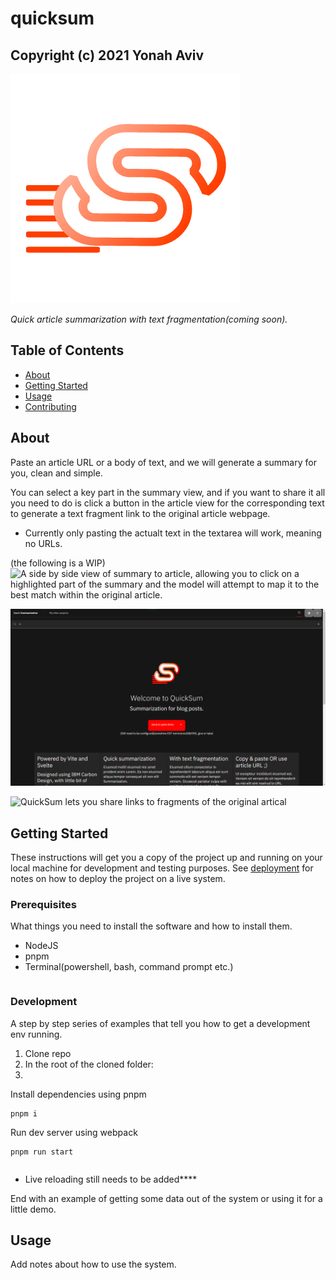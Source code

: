 # quicksum

## Copyright (c) 2021 Yonah Aviv

<img src="assets/logo-512x512.png"/>

_Quick article summarization with text fragmentation(coming soon)._

## Table of Contents

- [About](#about)
- [Getting Started](#getting_started)
- [Usage](#usage)
- [Contributing](../CONTRIBUTING.md)

## About <a name = "about"></a>

Paste an article URL or a body of text, and we will generate a summary for you, clean and simple.


You can select a key part in the summary view, and if you want to share it all you need to do is click a button in the article view for the corresponding text to generate a text fragment link to the original article webpage.

- Currently only pasting the actualt text in the textarea will work, meaning no URLs.

(the following is a WIP)
![A side by side view of summary to article, allowing you to click on a highlighted part of the summary and the model will attempt to map it to the best match within the original article.](image.png)

![Home page](assets/Dark_mode-home.png)

![QuickSum lets you share links to fragments of the original artical](image.png)

## Getting Started <a name = "getting_started"></a>

These instructions will get you a copy of the project up and running on your local machine for development and testing purposes. See [deployment](#deployment) for notes on how to deploy the project on a live system.

### Prerequisites

What things you need to install the software and how to install them.

- NodeJS
- pnpm
- Terminal(powershell, bash, command prompt etc.)
```

```

### Development

A step by step series of examples that tell you how to get a development env running.


1. Clone repo
2. In the root of the cloned folder:
3.
Install dependencies using pnpm

```
pnpm i
```

Run dev server using webpack

```
pnpm run start
```
  
```navigate to localhost:3000
```
- Live reloading still needs to be added****

End with an example of getting some data out of the system or using it for a little demo.

## Usage <a name = "usage"></a>

Add notes about how to use the system.
